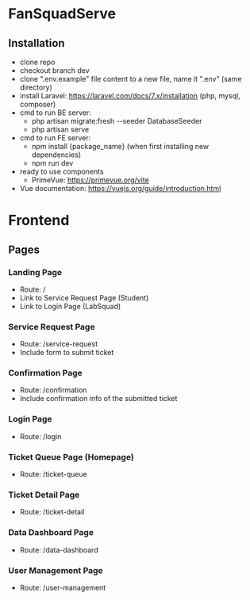 # FanSquadServe
## Installation
- clone repo
- checkout branch dev
- clone ".env.example" file content to a new file, name it ".env" (same directory)
- install Laravel: https://laravel.com/docs/7.x/installation (php, mysql, composer)
- cmd to run BE server:
    - php artisan migrate:fresh --seeder DatabaseSeeder
    - php artisan serve
- cmd to run FE server:
    - npm install {package_name} (when first installing new dependencies)
    - npm run dev
- ready to use components
    - PrimeVue: https://primevue.org/vite
- Vue documentation: https://vuejs.org/guide/introduction.html

# Frontend



## Pages

### Landing Page
- Route: /
- Link to Service Request Page (Student)
- Link to Login Page (LabSquad)


### Service Request Page
- Route: /service-request
- Include form to submit ticket


### Confirmation Page
- Route: /confirmation
- Include confirmation info of the submitted ticket

### Login Page
- Route: /login


### Ticket Queue Page (Homepage)
- Route: /ticket-queue


### Ticket Detail Page
- Route: /ticket-detail


### Data Dashboard Page
- Route: /data-dashboard


### User Management Page 
- Route: /user-management
